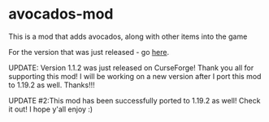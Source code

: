 # avocados-mod
This is a mod that adds avocados, along with other items into the game

For the version that was just released - go [here](https://www.curseforge.com/minecraft/mc-mods/the-avocados-mod).


UPDATE:
Version 1.1.2 was just released on CurseForge! Thank you all for supporting this mod! I will be working on a new version after I port this mod to 1.19.2 as well. Thanks!!!

UPDATE #2:This mod has been successfully ported to 1.19.2 as well! Check it out!
I hope y'all enjoy :)
